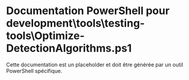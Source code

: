 # Documentation PowerShell pour development\tools\testing-tools\Optimize-DetectionAlgorithms.ps1

Cette documentation est un placeholder et doit être générée par un outil PowerShell spécifique.
